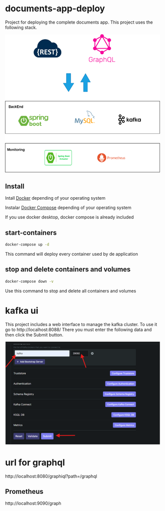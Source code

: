 # documents-app-deploy
Project for deploying the complete documents app. This project uses the following stack.

![alt text](images/DocumentsAppStack.png)

## Install

Intall [Docker](https://docs.docker.com/get-docker/) depending of your operating system


Instalar [Docker Compose](https://docs.docker.com/compose/install/) depending of your operating system

If you use docker desktop, docker compose is already included

## start-containers
```bash
docker-compose up -d
```

This command will deploy every container used by de application

## stop and delete containers and volumes
```bash
docker-compose down -v
```

Use this command to stop and delete all containers and volumes

# kafka ui
This project includes a web interface to manage the kafka cluster. To use it go to http://localhost:8088/
There you must enter the following data and then click the Submit button.

![alt text](images/kafkaui_config.png)



# url for graphql
http://localhost:8080/graphiql?path=/graphql



## Prometheus
http://localhost:9090/graph

